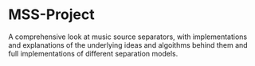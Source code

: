 # MSS-Project
A comprehensive look at music source separators, with implementations and explanations of the underlying ideas and algoithms behind them and full implementations of different separation models.
